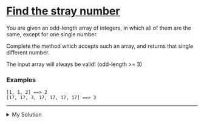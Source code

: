 # [Find the stray number](https://www.codewars.com/kata/57f609022f4d534f05000024)

You are given an odd-length array of integers, in which all of them are the same, except for one single number.

Complete the method which accepts such an array, and returns that single different number.

The input array will always be valid! (odd-length >= 3)

### Examples

```
[1, 1, 2] ==> 2
[17, 17, 3, 17, 17, 17, 17] ==> 3
```

---

<details><summary>My Solution</summary>

```js
function stray(numbers) {
  // Check if the first two numbers are equal
  if (numbers[0] === numbers[1]) {
    // If true, find the number that is different from the first two
    return numbers.find(v => v !== numbers[0])
  }

  // If the first two numbers are not equal, check if the first and third numbers are equal
  return numbers[0] === numbers[2] ? numbers[1] : numbers[0]
}
```

</details>
